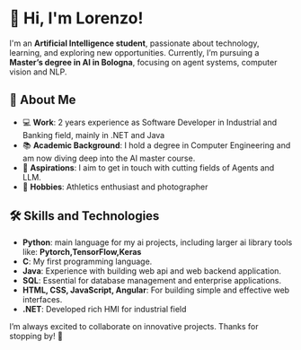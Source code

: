 
# 👋 Hi, I'm Lorenzo!

I'm an **Artificial Intelligence student**, passionate about technology, learning, and exploring new opportunities. Currently, I’m pursuing a **Master’s degree in AI in Bologna**, focusing on agent systems, computer vision and NLP.

## 🚀 About Me
- 💻 **Work**: 2 years experience as Software Developer in Industrial and Banking field, mainly in .NET and Java  
- 📚 **Academic Background**: I hold a degree in Computer Engineering and am now diving deep into the AI master course.  
- 🌟 **Aspirations**: I aim to get in touch with cutting fields of Agents and LLM. 
- 🏃 **Hobbies**: Athletics enthusiast and photographer  

## 🛠️ Skills and Technologies
- **Python**: main language for my ai projects, including larger ai library tools like: **Pytorch,TensorFlow,Keras**
- **C**: My first programming language.
- **Java**: Experience with building web api and web backend application.  
- **SQL**: Essential for database management and enterprise applications.  
- **HTML, CSS, JavaScript, Angular**: For building simple and effective web interfaces.  
- **.NET**: Developed rich HMI for industrial field
  


I’m always excited to collaborate on innovative projects. Thanks for stopping by! 🌟

